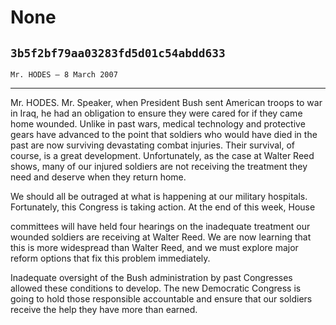 # None
## `3b5f2bf79aa03283fd5d01c54abdd633`
`Mr. HODES — 8 March 2007`

---


Mr. HODES. Mr. Speaker, when President Bush sent American troops to 
war in Iraq, he had an obligation to ensure they were cared for if they 
came home wounded. Unlike in past wars, medical technology and 
protective gears have advanced to the point that soldiers who would 
have died in the past are now surviving devastating combat injuries. 
Their survival, of course, is a great development. Unfortunately, as 
the case at Walter Reed shows, many of our injured soldiers are not 
receiving the treatment they need and deserve when they return home.

We should all be outraged at what is happening at our military 
hospitals. Fortunately, this Congress is taking action. At the end of 
this week, House


committees will have held four hearings on the inadequate treatment our 
wounded soldiers are receiving at Walter Reed. We are now learning that 
this is more widespread than Walter Reed, and we must explore major 
reform options that fix this problem immediately.

Inadequate oversight of the Bush administration by past Congresses 
allowed these conditions to develop. The new Democratic Congress is 
going to hold those responsible accountable and ensure that our 
soldiers receive the help they have more than earned.
